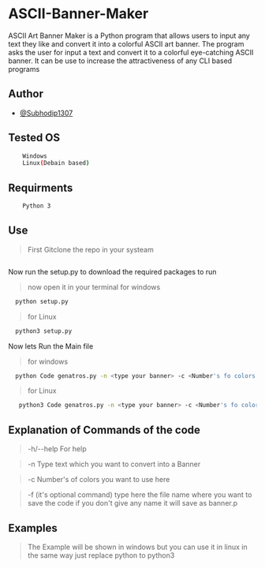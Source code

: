 # ASCII-Banner-Maker
ASCII Art Banner Maker is a Python program that allows users to input any text they like and convert it into a colorful ASCII art banner. The program asks the user for input a text and convert it to a colorful eye-catching ASCII banner. It can be use to increase the attractiveness  of any CLI based programs

## Author
- [@Subhodip1307](https://github.com/Subhodip1307)

## Tested OS
```bash
    Windows
    Linux(Debain based)
```
  
## Requirments
```bash
    Python 3
```
## Use
>First Gitclone the repo in your systeam
```bash    
```
Now run the setup.py to download the required packages to run

> now open it in your terminal
> for windows
```bash
  python setup.py
```
>for Linux
```bash
  python3 setup.py
```
Now lets Run the Main file

> for windows
```bash
  python Code genatros.py -n <type your banner> -c <Number's fo colors you want to use> -f <give a file name without extention to save the code> 
```
>for Linux
```bash
   python3 Code genatros.py -n <type your banner> -c <Number's fo colors you want to use> -f <give a file name without extention to save the code> 
```

## Explanation of Commands of the code

> -h/--help       For help

> -n              Type text which you want to convert into a Banner

> -c               Number's of colors you want to use here

> -f              (it's optional command) type here the file name where you want to save the code if you don't give any name it will save as banner.p

## Examples
> The Example will be shown in windows but you can use it in linux in the same way just replace python to python3


